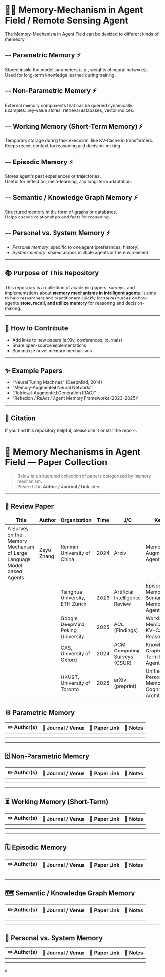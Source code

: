 # :robot::brain: Memory-Mechanism in Agent Field / Remote Sensing Agent  
The Memory-Mechanism in Agent Field can be devided to different kinds of memeory.

-- **Parametric Memory**  :zap:
- 
  Stored inside the model parameters (e.g., weights of neural networks). Used for long-term knowledge learned during training.

-- **Non-Parametric Memory**  :zap:
- 
  External memory components that can be queried dynamically.  
  Examples: key-value stores, retrieval databases, vector indices.

-- **Working Memory (Short-Term Memory)**  :zap:
- 
  Temporary storage during task execution, like KV-Cache in transformers.  
  Keeps recent context for reasoning and decision-making.

-- **Episodic Memory**  :zap:
- 
  Stores agent’s past experiences or trajectories.  
  Useful for reflection, meta-learning, and long-term adaptation.

-- **Semantic / Knowledge Graph Memory**  :zap:
- 
  Structured memory in the form of graphs or databases.  
  Helps encode relationships and facts for reasoning.

-- **Personal vs. System Memory**  :zap:
- 
  - *Personal memory*: specific to one agent (preferences, history).  
  - *System memory*: shared across multiple agents or the environment.

---

## :books: Purpose of This Repository
This repository is a collection of academic papers, surveys, and implementations about **memory mechanisms in intelligent agents**. It aims to help researchers and practitioners quickly locate resources on how agents **store, recall, and utilize memory** for reasoning and decision-making.

---

## :rocket: How to Contribute
- Add links to new papers (arXiv, conferences, journals)  
- Share open-source implementations  
- Summarize novel memory mechanisms  

---

## :sparkles: Example Papers
- “Neural Turing Machines” (DeepMind, 2014)  
- “Memory-Augmented Neural Networks”  
- “Retrieval-Augmented Generation (RAG)”  
- “Reflexion / ReAct / Agent Memory Frameworks (2023–2025)”  

---

## :memo: Citation
If you find this repository helpful, please cite it or star the repo ⭐️.

# :brain: Memory Mechanisms in Agent Field — Paper Collection

> Below is a structured collection of papers categorized by memory mechanism.  
> Please fill in **Author / Journal / Link** later.  

---
## :star_struck: Review Paper
| Title | Author | Organization | Time | J/C | KeyWord | Category | Link|
|----------|------|------|------|---------------|--------|------|--------|
| A Survey on the Memory Mechanism of Large Language Model based Agents | Zeyu Zhang | Renmin University of China | 2024 | Arxiv | Memory-Augmented NN, Agentg | Parametric | [PDF](https://arxiv.org/abs/2404.13501)
|  |  | Tsinghua University, ETH Zürich | 2023 | Artificial Intelligence Review | Episodic Memory, Semantic Memory, Multi-Agent | Episodic + Semantic Memory |
|  |  | Google DeepMind, Peking University | 2025 | ACL (Findings) | Working Memory, LLM, KV-Cache, Reasoning | Working Memory |
|  |  | CAS, University of Oxford | 2024 | ACM Computing Surveys (CSUR) | Knowledge Graph, Long-Term Memory, Agent | Semantic / Knowledge Graph Memory |
|  |  | HKUST, University of Toronto | 2025 | arXiv (preprint) | Unified Memory, Personal/System Memory, Cognitive Architecture | Personal vs. System Memory |



## :gear: Parametric Memory
| :pencil2: Author(s) | :newspaper: Journal / Venue | :link: Paper Link | :memo: Notes |
|---------------------|-----------------------------|-------------------|--------------|
|            |                  |          |     |
|           |                 |          |    |

---

## :file_cabinet: Non-Parametric Memory
| :pencil2: Author(s) | :newspaper: Journal / Venue | :link: Paper Link | :memo: Notes |
|---------------------|-----------------------------|-------------------|--------------|
|          |                  |          |    |
|            |                  |          |     |

---

## :hourglass_flowing_sand: Working Memory (Short-Term)
| :pencil2: Author(s) | :newspaper: Journal / Venue | :link: Paper Link | :memo: Notes |
|---------------------|-----------------------------|-------------------|--------------|
|           |               |         |     |
|            |                 |         |     |

---

## :spiral_calendar: Episodic Memory
| :pencil2: Author(s) | :newspaper: Journal / Venue | :link: Paper Link | :memo: Notes |
|---------------------|-----------------------------|-------------------|--------------|
|            |                   |          |     |
|            |                   |          |     |

---

## :world_map: Semantic / Knowledge Graph Memory
| :pencil2: Author(s) | :newspaper: Journal / Venue | :link: Paper Link | :memo: Notes |
|---------------------|-----------------------------|-------------------|--------------|
|            |                   |         |     |
|            |                   |         |     |

---

## :busts_in_silhouette: Personal vs. System Memory
| :pencil2: Author(s) | :newspaper: Journal / Venue | :link: Paper Link | :memo: Notes |
|---------------------|-----------------------------|-------------------|--------------|
|            |                   |          |     |
|            |                   |          |    |
s


